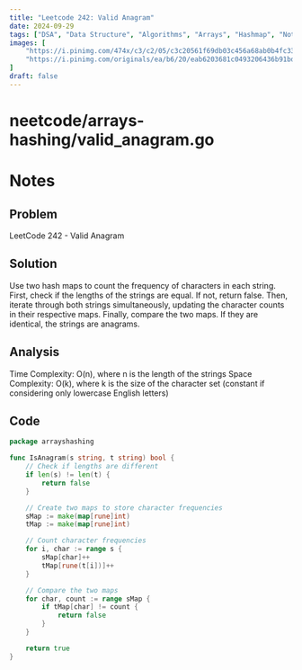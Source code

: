 ```yaml
---
title: "Leetcode 242: Valid Anagram"
date: 2024-09-29
tags: ["DSA", "Data Structure", "Algorithms", "Arrays", "Hashmap", "Note", "leetcode", "neetcode"]
images: [
    "https://i.pinimg.com/474x/c3/c2/05/c3c20561f69db03c456a68ab0b4fc33c.jpg",
    "https://i.pinimg.com/originals/ea/b6/20/eab6203681c0493206436b91bd376752.jpg"
]
draft: false
---
```


# neetcode/arrays-hashing/valid_anagram.go

# Notes

## Problem

LeetCode 242 - Valid Anagram

## Solution

Use two hash maps to count the frequency of characters in each string. First, check if the lengths of the strings are equal. If not, return false. Then, iterate through both strings simultaneously, updating the character counts in their respective maps. Finally, compare the two maps. If they are identical, the strings are anagrams.

## Analysis

Time Complexity: O(n), where n is the length of the strings Space Complexity: O(k), where k is the size of the character set (constant if considering only lowercase English letters)


## Code
```go
package arrayshashing

func IsAnagram(s string, t string) bool {
	// Check if lengths are different
	if len(s) != len(t) {
		return false
	}

	// Create two maps to store character frequencies
	sMap := make(map[rune]int)
	tMap := make(map[rune]int)

	// Count character frequencies
	for i, char := range s {
		sMap[char]++
		tMap[rune(t[i])]++
	}

	// Compare the two maps
	for char, count := range sMap {
		if tMap[char] != count {
			return false
		}
	}

	return true
}
```
